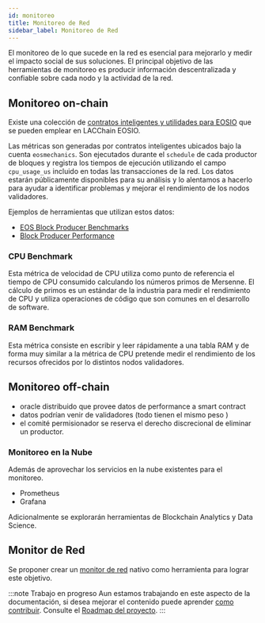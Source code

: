 ```yaml
---
id: monitoreo
title: Monitoreo de Red
sidebar_label: Monitoreo de Red
---
```


El monitoreo de lo que sucede en la red es esencial para mejorarlo y medir el impacto social de sus soluciones. El principal objetivo de las herramientas de monitoreo es producir información descentralizada y confiable sobre cada nodo y la actividad de la red.

## Monitoreo on-chain

Existe una colección de [contratos inteligentes y utilidades para EOSIO](https://eosmechanics.com/)  que se pueden emplear en LACChain EOSIO.

Las métricas son generadas por contratos inteligentes ubicados bajo la cuenta `eosmechanics`. Son ejecutados durante el `schedule` de cada productor de bloques y registra los tiempos de ejecución utilizando el campo `cpu_usage_us` incluido en todas las transacciones de la red. Los datos estarán públicamente disponibles para su análisis y lo alentamos a hacerlo para ayudar a identificar problemas y mejorar el rendimiento de los nodos validadores.

Ejemplos de herramientas que utilizan estos datos: 

- [EOS Block Producer Benchmarks](https://www.alohaeos.com/tools/benchmarks) 
- [Block Producer Performance](https://labs.eostitan.com/#/block-producer-performance) 

### CPU Benchmark

Esta métrica de velocidad de CPU utiliza como punto de referencia el tiempo de CPU consumido calculando los números primos de Mersenne. El cálculo de primos es un estándar de la industria para medir el rendimiento de CPU y utiliza operaciones de código que son comunes en el desarrollo de software.

### RAM Benchmark

Esta métrica consiste en escribir y leer rápidamente a una tabla RAM y de forma muy similar a la métrica de CPU pretende medir el rendimiento de los recursos ofrecidos por lo distintos nodos validadores. 

## Monitoreo off-chain

- oracle distribuido que provee datos de performance a smart contract
- datos podrían venir de validadores (todo tienen el mismo peso )
- el comité permisionador se reserva el derecho discrecional de eliminar un productor.

### Monitoreo en la Nube

Además de aprovechar los servicios en la nube existentes para el monitoreo.

 - Prometheus
 - Grafana 

Adicionalmente se explorarán herramientas de Blockchain Analytics y Data Science.


## Monitor de Red

Se proponer crear un [monitor de red](../herramientas/monitor) nativo como herramienta para lograr este objetivo. 

:::note Trabajo en progreso
Aun estamos trabajando en este aspecto de la documentación, si desea mejorar el contenido puede aprender [como contribuir](../guias/contribuir). Consulte el [Roadmap del proyecto](./roadmap).
:::
